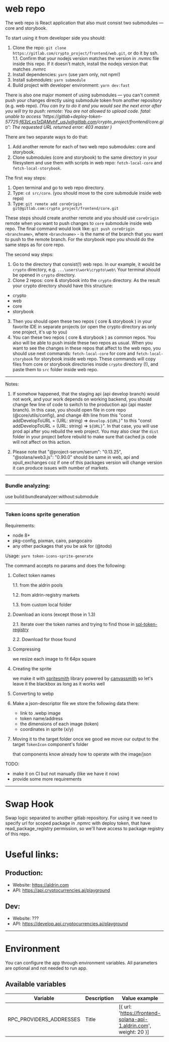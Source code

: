 # web repo

The web repo is React application that also must consist two submodules — core and storybook.

To start using it from developer side you should:

1. Clone the repo: `git clone https://gitlab.com/crypto_project/frontend/web.git`, or do it by ssh.
   1.1. Confirm that your nodejs version matches the version in .nvmrc file inside this repo. If it doesn't match, install the nodejs version that matches .nvmrc
2. Install dependencies: `yarn` (use yarn only, not npm!)
3. Install submodules: `yarn submodule`
4. Build project with developer environment: `yarn dev:fast`

There is also one major moment of using submodules — you can't commit push your changes directly using submodule token from another repository (e.g. web repo).
_(You can try to do it and you would see the next error after you will try to push:
remote: You are not allowed to upload code.
fatal: unable to access 'https://gitlab+deploy-token-57725:f63zLxs1zDAMvhF_uqJv@gitlab.com/crypto_project/frontend/core.git/': The requested URL returned error: 403
master
)_

There are two separate ways to do that:

1. Add another remote for each of two web repo submodules: core and storybook.
2. Clone submodules (core and storybook) to the same directory in your filesystem and use them with scripts in web repo: `fetch-local-core` and `fetch-local-storybook`.

The first way steps:

1. Open terminal and go to web repo directory.
2. Type: `cd src/core`. (you should move to the core submodule inside web repo)
3. Type: `git remote add coreOrigin git@gitlab.com:crypto_project/frontend/core.git`

These steps should create another remote and you should use `coreOrigin` remote when you want to push changes to `core` submodule inside web repo.
The final command would look like: `git push coreOrigin <branchname>`, where `<branchname>` - is the name of the branch that you want to push to the remote branch.
For the storybook repo you should do the same steps as for core repo.

The second way steps:

1. Go to the directory that consist(!) web repo.
   In our example, it would be `crypto` directory, e.g. `...\users\work\crypto\web\`
   Your terminal should be opened in `crypto` directory.
2. Clone 2 repos: core & storybook into the `crypto` directory. As the result your crypto directory should have this structure:

- crypto
- web
- core
- storybook

3. Then you should open these two repos ( core & storybook ) in your favorite IDE in separate projects (or open the crypto directory as only one project, it's up to you)
4. You can these two repos ( core & storybook ) as common repos. You also will be able to push inside these two repos as usual.
   When you want to see the changes in these repos that affect to the web repo, you should use next commands: `fetch-local-core` for core and `fetch-local-storybook` for storybook inside web repo. These commands will copy files from core or storybook directories inside `crypto` directory (!), and paste them to `src` folder inside web repo.

---

Notes:

1. If somehow happened, that the staging api (api develop branch) would not work, and your work depends on working backend, you should change few
   line of code to switch to the production api (api master branch). In this case, you should open file in core repo (@core/utils/config), and change 4th line from this "const addDevelopToURL = (URL: string) => `develop.${URL}`" to this "const addDevelopToURL = (URL: string) => `${URL}`". In that case, you will use prod api after you rebuild the web project. You may also clear the `dist` folder in your project before rebuild to make sure that cached js
   code will not affect on this action.

2. Please note that "@project-serum/serum": "0.13.25", "@solana/web3.js": "0.90.0" should be same in web, api and xpull_exchanges
   coz if one of this packages version will change version it can produce issues with number of markets.

---

### Bundle analyzing:

use build:bundleanalyzer:without:submodule

---

### Token icons sprite generation

Requirements:
  
  - node 8+
  - pkg-config, pixman, cairo, pangocairo
  - any other packages that you be ask for (@todo)

Usage: `yarn token-icons-sprite-generate`

The command accepts no params and does the following:
1. Collect token names

    1.1. from the aldrin pools
   
    1.2. from aldrin-registry markets 
    
    1.3. from custom local folder

2. Download an icons (except those in 1.3)
  
    2.1. Iterate over the token names and trying to find those in [spl-token-registry](https://www.npmjs.com/package/@solana/spl-token-registry)

    2.2. Download for those found

3. Compressing

    we resize each image to fit 64px square
   
4. Creating the sprite
   
    we make it with [spritesmith](https://www.npmjs.com/package/spritesmith) library powered by [canvassmith](https://www.npmjs.com/package/canvassmith) so let's leave it the blackbox as long as it works well
    
5. Converting to webp

6. Make a json-descriptor file
    we store the following data there:
      - link to .webp image
      - token name/address
      - the dimensions of each image (token)
      - coordinates in sprite (x/y)
  
7. Moving it to the target folder
    once we good we move our output to the target `TokenIcon` component's folder
   
    that components know already how to operate with the image/json

  TODO:

  - make it on CI but not manually (like we have it now)
  - provide some more requirements 

---

# Swap Hook
Swap logic separated to another gitlab repository.
For using it we need to specify url for scoped package in .npmrc with deploy token,
that have read_package_registry permission, so we'll have access to package registry of this repo.

# Useful links:
## Production:
- Website: https://aldrin.com
- API: https://api.cryptocurrencies.ai/playground

## Dev:
- Website: ???
- API: https://develop.api.cryptocurrencies.ai/playground


--- 
# Environment

You can configure the app through environment variables. All parameters are optional and not needed to run app.

## Available variables

| Variable                 | Description | Value example                                                     |
| ------------------------ | ----------- | ----------------------------------------------------------------- |
| RPC_PROVIDERS_ADDRESSES  | Title       | [{ url: 'https://frontend-solana-api-1.aldrin.com', weight: 20 }]

